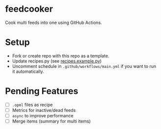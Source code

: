 # feedcooker
Cook multi feeds into one using GitHub Actions.

# Setup

- Fork or create repo with this repo as a template.
- Update recipes.py (see [recipes.example.py](./recipes.example.py))
- Uncomment schedule in `.github/workflows/main.yml` if you want to run it automatically.

# Pending Features

- [ ] `.opml` files as recipe
- [ ] Metrics for inactive/dead feeds
- [ ] `async` to improve performance
- [ ] Merge items (summary for multi items)

